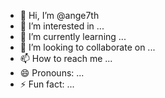- 👋 Hi, I’m @ange7th
- 👀 I’m interested in ...
- 🌱 I’m currently learning ...
- 💞️ I’m looking to collaborate on ...
- 📫 How to reach me ...
- 😄 Pronouns: ...
- ⚡ Fun fact: ...

<!---
ange7th/ange7th is a ✨ special ✨ repository because its `README.md` (this file) appears on your GitHub profile.
You can click the Preview link to take a look at your changes.
--->
